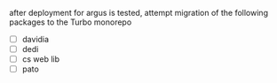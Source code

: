 
after deployment for argus is tested, attempt migration of the following packages to the Turbo monorepo
- [ ] davidia
- [ ] dedi
- [ ] cs web lib
- [ ] pato
